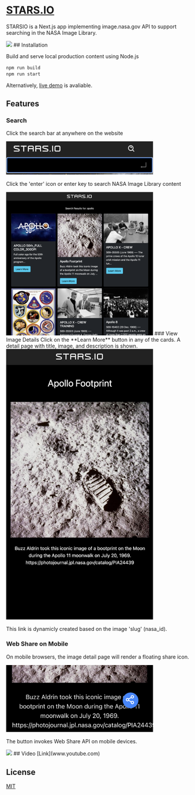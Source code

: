 # [STARS.IO](https://jolly-northcutt-55a303.netlify.app/)

STARSIO is a Next.js app implementing image.nasa.gov API to support searching in the NASA Image Library.

<img src="/assets/indexDemo.png" width="400"  />
## Installation

Build and serve local production content using Node.js

```bash
npm run build
npm run start
```
Alternatively, [live demo](https://jolly-northcutt-55a303.netlify.app/) is avaliable.

## Features

### Search
Click the search bar at anywhere on the website

<img src="/assets/searchDemo.png" width="400"  />

Click the 'enter' icon or enter key to search NASA Image Library content

<img src="/assets/SearchResultDemo.png" width="400"  />
### View Image Details
Click on the **Learn More** button in any of the cards. A detail page with title, image, and description is shown. 

<img src="/assets/detailDemo.png" width="400"  />

This link is dynamicly created based on the image 'slug' (nasa_id).

### Web Share on Mobile

On mobile browsers, the image detail page will render a floating share icon.

<img src="/assets/msDemo.png" width="400"  />

The button invokes Web Share API on mobile devices.

<img src="/assets/msOnDemo.png" width="400"  />
## Video
[Link](www.youtube.com)

## License
[MIT](https://choosealicense.com/licenses/mit/)